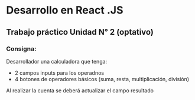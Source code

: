 # Desarrollo en React .JS

<h2>Trabajo práctico Unidad N° 2 (optativo)</h2>

<h3>Consigna:</h3>

Desarrollador una calculadora que tenga:

- 2 campos inputs para los operadnos
- 4 botones de operadores básicos (suma, resta, multiplicación, división)

Al realizar la cuenta se deberá actualizar el campo resultado
